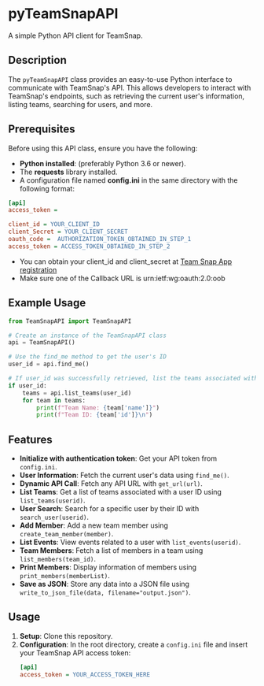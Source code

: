 # pyTeamSnapAPI

A simple Python API client for TeamSnap.

## Description

The `pyTeamSnapAPI` class provides an easy-to-use Python interface to communicate with TeamSnap's API. This allows developers to interact with TeamSnap's endpoints, such as retrieving the current user's information, listing teams, searching for users, and more.

## Prerequisites

Before using this API class, ensure you have the following:

- **Python installed**: (preferably Python 3.6 or newer).
- The **requests** library installed.
- A configuration file named **config.ini** in the same directory with the following format:

``` ini
[api]
access_token = 

client_id = YOUR_CLIENT_ID
client_Secret = YOUR_CLIENT_SECRET
oauth_code =  AUTHORIZATION_TOKEN_OBTAINED_IN_STEP_1
access_token = ACCESS_TOKEN_OBTAINED_IN_STEP_2
```
- You can obtain your client_id and client_secret at [Team Snap App registration](https://auth.teamsnap.com)
- Make sure one of the Callback URL is urn:ietf:wg:oauth:2.0:oob

## Example Usage

``` python 
from TeamSnapAPI import TeamSnapAPI

# Create an instance of the TeamSnapAPI class
api = TeamSnapAPI()

# Use the find_me method to get the user's ID
user_id = api.find_me()

# If user_id was successfully retrieved, list the teams associated with this user
if user_id:
    teams = api.list_teams(user_id)
    for team in teams:
        print(f"Team Name: {team['name']}")
        print(f"Team ID: {team['id']}\n")
```


## Features

- **Initialize with authentication token**: Get your API token from `config.ini`.
- **User Information**: Fetch the current user's data using `find_me()`.
- **Dynamic API Call**: Fetch any API URL with `get_url(url)`.
- **List Teams**: Get a list of teams associated with a user ID using `list_teams(userid)`.
- **User Search**: Search for a specific user by their ID with `search_user(userid)`.
- **Add Member**: Add a new team member using `create_team_member(member)`.
- **List Events**: View events related to a user with `list_events(userid)`.
- **Team Members**: Fetch a list of members in a team using `list_members(team_id)`.
- **Print Members**: Display information of members using `print_members(memberList)`.
- **Save as JSON**: Store any data into a JSON file using `write_to_json_file(data, filename="output.json")`.

## Usage

1. **Setup**: Clone this repository.
2. **Configuration**: In the root directory, create a `config.ini` file and insert your TeamSnap API access token:
   ```ini
   [api]
   access_token = YOUR_ACCESS_TOKEN_HERE

